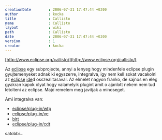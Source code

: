 ```yaml
---
creationDate        : 2006-07-31 17:47:44 +0200 
author              : kocka 
title               : Callisto 
name                : Callisto 
layout              : wiki 
path                : Callisto 
date                : 2006-07-31 17:47:44 +0200 
version             : 1 
creator             : kocka 
---
```

[http://www.eclipse.org/callisto/](http://www.eclipse.org/callisto/)

Az [eclipse](Eclipse.html) egy subprojecte, annyi a lenyeg hogy mindenfele eclipse plugin gyujtemenyeket adnak ki egyszerre, integralva, igy nem kell sokat vacakolni az [eclipse](Eclipse.html) [ide](IDE.html)d osszealitasaval. Az elmelet nagyon franko, de sajnos en eleg gyakran kapok olyat hogy valamelyik plugint amit o ajanlott nekem nem tud letolteni az eclipse. Majd remelem meg javitjak a minoseget.

Ami integralva van:

*   [eclipse/plug-in/wtp](Eclipse/Plug-in/WTP.html)
*   [eclipse/plug-in/ve](Missing.html)
*   [birt](birt.html)
*   [eclipse/plug-in/cdt](Eclipse/Plug-in/CDT.html)

satobbi...
